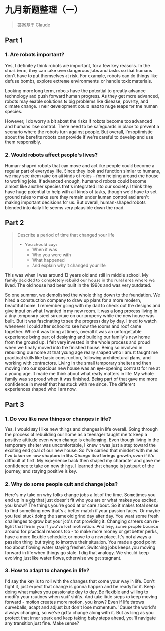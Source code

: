 # 九月新题整理（一）
> 答案基于 Claude 
## Part 1
### 1. Are robots important?
Yes, I definitely think robots are important, for a few key reasons. In the short term, they can take over dangerous jobs and tasks so that humans don't have to put themselves at risk. For example, robots can do things like defuse bombs, explore extreme environments, or handle toxic materials.

Looking more long term, robots have the potential to greatly advance technology and push forward human progress. As they get more advanced, robots may enable solutions to big problems like disease, poverty, and climate change. Their development could lead to huge leaps for the human species.

However, I do worry a bit about the risks if robots become too advanced and humans lose control. There need to be safeguards in place to prevent a scenario where the robots turn against people. But overall, I'm optimistic about the benefits robots can provide if we're careful to develop and use them responsibly.

### 2. Would robots affect people's lives?
Human-shaped robots that can move and act like people could become a regular part of everyday life. Since they look and function similar to humans, we may see them take on all kinds of roles - from helping around the house to working jobs. If advanced enough, humanoid robots could become almost like another species that's integrated into our society. I think they have huge potential to help with all kinds of tasks, though we'd have to set ground rules to make sure they remain under human control and aren't making important decisions for us. But overall, human-shaped robots blended into daily life seems very plausible down the road.

## Part 2

> Describe a period of time that changed your life
> - You should say:
>   - When it was
>   - Who you were with
>   - What happened
>   - And explain why it changed your life

This was when I was around 13 years old and still in middle school. My family decided to completely rebuild our house in the rural area where we lived. The old house had been built in the 1990s and was very outdated.

So one summer, we demolished the whole thing down to the foundation. We hired a construction company to draw up plans for a more modern, beautiful home. I remember going with my dad to check out the designs and give input on what I wanted in my new room.
It was a long process living in a tiny temporary steel structure on our property while the new house was built. But it was fascinating to see the progress day by day. I tried to watch whenever I could after school to see how the rooms and roof came together.
While it was tiring at times, overall it was an unforgettable experience being part of designing and building our family's new home from the ground up. I felt very invested in the whole process and proud when we finally moved into the finished house.
Being so involved in rebuilding our home at that young age really shaped who I am. It taught me practical skills like basic construction, following architectural plans, and working with contractors.
Living in the small temporary shelter and then moving into our spacious new house was an eye-opening contrast for me at a young age. It made me think about what really matters in life. My whole family was so proud when it was finished. Being part of that gave me more confidence in myself that has stuck with me since. The different experiences shaped who I am now.

## Part 3
### 1. Do you like new things or changes in life? 
Yes, I would say I like new things and changes in life overall. Going through the process of rebuilding our home as a teenager taught me to keep a positive attitude even when change is challenging.
Even though living in the temporary shelter was uncomfortable, I knew it was just a step toward the exciting end goal of our new house. So I've carried that mindset with me as I've taken on new chapters in life.
Change itself brings growth, even if it's difficult at first. My experience back then shaped my character and gave me confidence to take on new things. I learned that change is just part of the journey, and staying positive is key.
### 2. Why do some people quit and change jobs? 
Here's my take on why folks change jobs a lot of the time. Sometimes you end up in a gig that just doesn't fit who you are or what makes you excited, you know? The things you're good at or care about. So it makes total sense to find something new that's a better match if your passion fades.
Or maybe you feel stuck doing the same old grind day after day. You want some fresh challenges to grow but your job's not providing it. Changing careers can re-light that fire in you if you've lost motivation.
And hey, some people bounce around for practical reasons too - to make more money or get better perks, have a more flexible schedule, or move to a new place. It's not always a passion thing, but trying to improve their situation.
You made a good point too about flowing water staying fresher. Switching jobs keeps you moving forward in life when things go stale. I dig that analogy. We should keep evolving just like water flows, otherwise we get stagnant.
### 3. How to adapt to changes in life?
I'd say the key is to roll with the changes that come your way in life. Don't fight it, just expect that change is gonna happen and be ready for it. Keep doing what makes you passionate day to day. Be flexible and willing to modify your routines when stuff shifts. And take little steps to keep moving forward - motion creates more motion, you know? Even if life throws curveballs, adapt and adjust but don't lose momentum. 'Cause the world's always changing, so we've gotta change along with it. But as long as you protect that inner spark and keep taking baby steps ahead, you'll navigate any transition just fine. Make sense?

